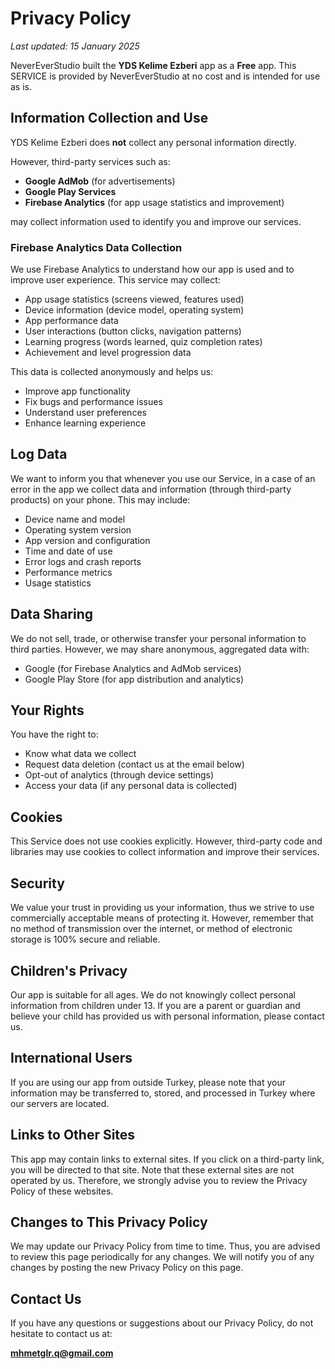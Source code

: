 # Privacy Policy

_Last updated: 15 January 2025_

NeverEverStudio built the **YDS Kelime Ezberi** app as a **Free** app. This SERVICE is provided by NeverEverStudio at no cost and is intended for use as is.

## Information Collection and Use
YDS Kelime Ezberi does **not** collect any personal information directly.

However, third-party services such as:

- **Google AdMob** (for advertisements)
- **Google Play Services**
- **Firebase Analytics** (for app usage statistics and improvement)

may collect information used to identify you and improve our services.

### Firebase Analytics Data Collection
We use Firebase Analytics to understand how our app is used and to improve user experience. This service may collect:

- App usage statistics (screens viewed, features used)
- Device information (device model, operating system)
- App performance data
- User interactions (button clicks, navigation patterns)
- Learning progress (words learned, quiz completion rates)
- Achievement and level progression data

This data is collected anonymously and helps us:
- Improve app functionality
- Fix bugs and performance issues
- Understand user preferences
- Enhance learning experience

## Log Data
We want to inform you that whenever you use our Service, in a case of an error in the app we collect data and information (through third-party products) on your phone. This may include:

- Device name and model
- Operating system version
- App version and configuration
- Time and date of use
- Error logs and crash reports
- Performance metrics
- Usage statistics

## Data Sharing
We do not sell, trade, or otherwise transfer your personal information to third parties. However, we may share anonymous, aggregated data with:

- Google (for Firebase Analytics and AdMob services)
- Google Play Store (for app distribution and analytics)

## Your Rights
You have the right to:
- Know what data we collect
- Request data deletion (contact us at the email below)
- Opt-out of analytics (through device settings)
- Access your data (if any personal data is collected)

## Cookies
This Service does not use cookies explicitly. However, third-party code and libraries may use cookies to collect information and improve their services.

## Security
We value your trust in providing us your information, thus we strive to use commercially acceptable means of protecting it. However, remember that no method of transmission over the internet, or method of electronic storage is 100% secure and reliable.

## Children's Privacy
Our app is suitable for all ages. We do not knowingly collect personal information from children under 13. If you are a parent or guardian and believe your child has provided us with personal information, please contact us.

## International Users
If you are using our app from outside Turkey, please note that your information may be transferred to, stored, and processed in Turkey where our servers are located.

## Links to Other Sites
This app may contain links to external sites. If you click on a third-party link, you will be directed to that site. Note that these external sites are not operated by us. Therefore, we strongly advise you to review the Privacy Policy of these websites.

## Changes to This Privacy Policy
We may update our Privacy Policy from time to time. Thus, you are advised to review this page periodically for any changes. We will notify you of any changes by posting the new Privacy Policy on this page.

## Contact Us
If you have any questions or suggestions about our Privacy Policy, do not hesitate to contact us at:

**mhmetglr.q@gmail.com**
